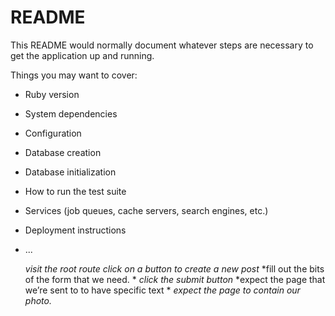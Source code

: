 # README

This README would normally document whatever steps are necessary to get the
application up and running.

Things you may want to cover:

* Ruby version

* System dependencies

* Configuration

* Database creation

* Database initialization

* How to run the test suite

* Services (job queues, cache servers, search engines, etc.)

* Deployment instructions

* ...

  *visit the root route*
  *click on a button to create a new post*
  *fill out the bits of the form that we need. *
  *click the submit button*
  *expect the page that we’re sent to to have specific text *
  *expect the page to contain our photo.*
